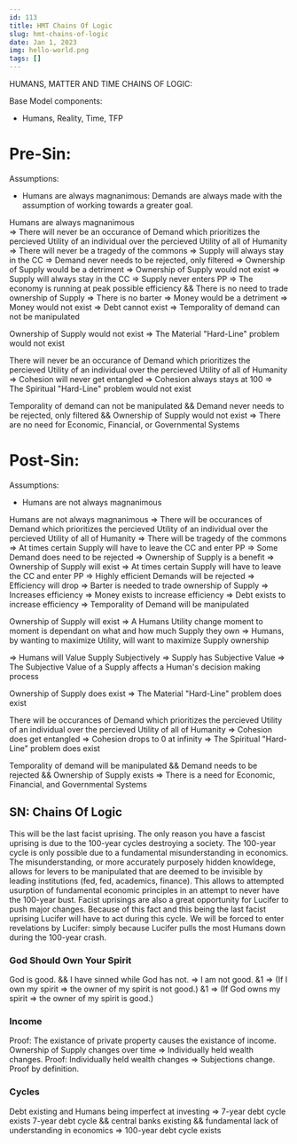 ```yaml
---
id: 113
title: HMT Chains Of Logic
slug: hmt-chains-of-logic
date: Jan 1, 2023
img: hello-world.png
tags: []
---
```


HUMANS, MATTER AND TIME CHAINS OF LOGIC:

Base Model components:
* Humans, Reality, Time, TFP

# Pre-Sin:
Assumptions: 
* Humans are always magnanimous: Demands are always made with the assumption of working towards a greater goal.

Humans are always magnanimous  
=> There will never be an occurance of Demand which prioritizes the percieved Utility of an individual over the percieved Utility of all of Humanity
    => There will never be a tragedy of the commons
        => Supply will always stay in the CC
    => Demand never needs to be rejected, only filtered
        => Ownership of Supply would be a detriment => Ownership of Supply would not exist
            => Supply will always stay in the CC => Supply never enters PP
            => The economy is running at peak possible efficiency && There is no need to trade ownership of Supply
                => There is no barter
                => Money would be a detriment => Money would not exist
            => Debt cannot exist
                => Temporality of demand can not be manipulated


Ownership of Supply would not exist => The Material "Hard-Line" problem would not exist

There will never be an occurance of Demand which prioritizes the percieved Utility of an individual over the percieved Utility of all of Humanity
    => Cohesion will never get entangled
        => Cohesion always stays at 100
            => The Spiritual "Hard-Line" problem would not exist


Temporality of demand can not be manipulated
&& Demand never needs to be rejected, only filtered
&& Ownership of Supply would not exist
    => There are no need for Economic, Financial, or Governmental Systems


# Post-Sin:
Assumptions:
* Humans are not always magnanimous

Humans are not always magnanimous
=> There will be occurances of Demand which prioritizes the percieved Utility of an individual over the percieved Utility of all of Humanity
    => There will be tragedy of the commons
        => At times certain Supply will have to leave the CC and enter PP
    => Some Demand does need to be rejected
        => Ownership of Supply is a benefit => Ownership of Supply will exist
            => At times certain Supply will have to leave the CC and enter PP
            => Highly efficient Demands will be rejected
                => Efficiency will drop
                    => Barter is needed to trade ownership of Supply => Increases efficiency
                    => Money exists to increase efficiency
                    => Debt exists to increase efficiency
                        => Temporality of Demand will be manipulated

Ownership of Supply will exist
=> A Humans Utility change moment to moment is dependant on what and how much Supply they own
  => Humans, by wanting to maximize Utility, will want to maximize Supply ownership
        
=> Humans will Value Supply Subjectively
  => Supply has Subjective Value
    => The Subjective Value of a Supply affects a Human's decision making process

Ownership of Supply does exist => The Material "Hard-Line" problem does exist

There will be occurances of Demand which prioritizes the percieved Utility of an individual over the percieved Utility of all of Humanity
    => Cohesion does get entangled
        => Cohesion drops to 0 at infinity
            => The Spiritual "Hard-Line" problem does exist

Temporality of demand will be manipulated
&& Demand needs to be rejected
&& Ownership of Supply exists
    => There is a need for Economic, Financial, and Governmental Systems





## SN: Chains Of Logic
This will be the last facist uprising. The only reason you have a fascist uprising is due to the 100-year cycles destroying a society. The 100-year cycle is only possible due to a fundamental misunderstanding in economics. The misunderstanding, or more accurately purposely hidden knowldege, allows for levers to be manipulated that are deemed to be invisible by leading institutions (fed, fed, academics, finance). This allows to attempted usurption of fundamental economic principles in an attempt to never have the 100-year bust.
Facist uprisings are also a great opportunity for Lucifer to push major changes. Because of this fact and this being the last facist uprising Lucifer will have to act during this cycle. We will be forced to enter revelations by Lucifer: simply because Lucifer pulls the most Humans down during the 100-year crash.

### God Should Own Your Spirit
God is good. && I have sinned while God has not.
=> I am not good.
&1 => (If I own my spirit => the owner of my spirit is not good.)
&1 => (If God owns my spirit => the owner of my spirit is good.) 


### Income
Proof: The existance of private property causes the existance of income. 
    Ownership of Supply changes over time => Individually held wealth changes.
Proof: Individually held wealth changes => Subjections change. Proof by definition.

### Cycles
Debt existing and Humans being imperfect at investing => 7-year debt cycle exists
7-year debt cycle 
&& central banks existing 
&& fundamental lack of understanding in economics 
    => 100-year debt cycle exists
